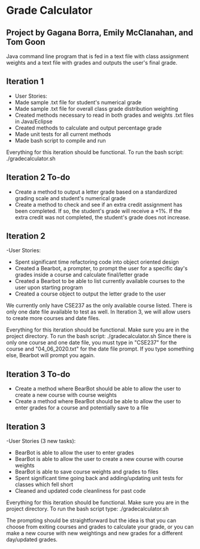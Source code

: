 # Grade Calculator
## Project by Gagana Borra, Emily McClanahan, and Tom Goon

Java command line program that is fed in a text file with class assignment weights and a text file with grades and outputs the user's final grade.

## Iteration 1
- User Stories: 
 - Made sample .txt file for student's numerical grade
 - Made sample .txt file for overall class grade distribution weighting
 - Created methods necessary to read in both grades and weights .txt files in Java/Eclipse
 - Created methods to calculate and output percentage grade
 - Made unit tests for all current methods
 - Made bash script to compile and run
 
 Everything for this iteration should be functional. To run the bash script: ./gradecalculator.sh

## Iteration 2 To-do
- Create a method to output a letter grade based on a standardized grading scale and student's numerical grade
- Create a method to check and see if an extra credit assignment has been completed. If so, the student's grade will receive a +1%. If the extra credit was not completed, the student's grade does not increase. 

## Iteration 2
-User Stories:
 - Spent significant time refactoring code into object oriented design
 - Created a Bearbot, a prompter, to prompt the user for a specific day's grades inside a course and calculate final/letter grade
 - Created a Bearbot to be able to list currently available courses to the user upon starting program
 - Created a course object to output the letter grade to the user

We currently only have CSE237 as the only available course listed. There is only one date file available to test as well. In Iteration 3, we will allow users to create more courses and date files.

 Everything for this iteration should be functional. Make sure you are in the project directory. To run the bash script: ./gradecalculator.sh
 Since there is only one course and one date file, you must type in "CSE237" for the course and "04_06_2020.txt" for the date file prompt. If you type something else, Bearbot will prompt you again.

## Iteration 3 To-do
- Create a method where BearBot should be able to allow the user to create a new course with course weights
- Create a method where BearBot should be able to allow the user to enter grades for a course and potentially save to a file

## Iteration 3
-User Stories (3 new tasks):
 - BearBot is able to allow the user to enter grades
 - BearBot is able to allow the user to create a new course with course weights
 - BearBot is able to save course weights and grades to files
 - Spent significant time going back and adding/updating unit tests for classes which fell short
 - Cleaned and updated code cleanliness for past code 

Everything for this iteration should be functional. Make sure you are in the project directory. To run the bash script type: ./gradecalculator.sh

The prompting should be straightforward but the idea is that you can choose from exiting courses and grades to calculate your grade, or you can make a new course with new weightings and new grades for a different day/updated grades. 

